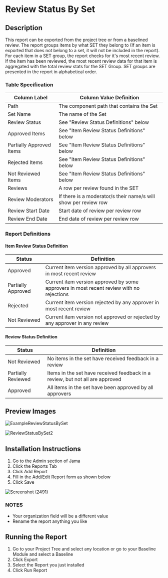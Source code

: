 # Review Status By Set

## Description 
This report can be exported from the project tree or from a baselined review. 
The report groups items by what SET they belong to (If an item is exported that does not belong to a set, it will not be included in the report).
For each item in a SET group, the report checks for it's most recent review. 
If the item has been reviewed, the most recent review data for that item is aggregated with the total review stats for the SET Group.
SET groups are presented in the report in alphabetical order. 

### Table Specification 
| Column Label | Column Value Definition | 
| -------------| ------------------------|
| Path| The component path that contains the Set|
| Set Name | The name of the Set |
| Review Status | See "Review Status Definitions" below |
| Approved Items | See "Item Review Status Definitions" below |
| Partially Approved Items | See "Item Review Status Definitions" below | 
| Rejected Items | See "Item Review Status Definitions" below |
| Not Reviewed Items |  See "Item Review Status Definitions" below |
| Reviews | A row per review found in the SET |
| Review Moderators | If there is a moderator/s their name/s will show per review row |
| Review Start Date | Start date of review per review row |
| Review End Date | End date of review per review row |

### Report Definitions 
#### Item Review Status Definition 
| Status | Definition | 
| -------------| ------------------------|
| Approved| Current item version approved by all approvers in most recent review|
| Partially Approved | Current item version approved by some approvers in most recent review with no rejections |
| Rejected | Current item version rejected by any approver in most recent review |
| Not Reviewed | Current item version not approved or rejected by any approver in any review |

#### Review Status Definition 
| Status | Definition | 
| -------------| ------------------------|
| Not Reviewed| No items in the set have received feedback in a review|
| Partially Reviewed | Items in the set have received feedback in a review, but not all are approved |
| Approved | All items in the set have been approved by all approvers |

## Preview Images 

![ExampleReviewStatusBySet](https://user-images.githubusercontent.com/99203913/227651917-000481bf-5ae2-4f73-99fa-5b6615144bac.png)


![ReviewStatusBySet2](https://user-images.githubusercontent.com/99203913/227651930-aff68a34-0a02-47d4-b814-5cac50c5dd10.png)

## Installation Instructions 
1. Go to the Admin section of Jama 
2. Click the Reports Tab
3. Click Add Report 
4. Fill in the Add/Edit Report form as shown below
5. Click Save

![Screenshot (2491)](https://user-images.githubusercontent.com/99203913/227652242-dd1b24b4-fcd5-4a00-a726-47889c6a854a.png)

### NOTES 
* Your organization field will be a different value
* Rename the report anything you like

## Running the Report 
1. Go to your Project Tree and select any location or go to your Baseline Module and select a Baseline
2. Click Export 
3. Select the Report you just installed 
4. Click Run Report 
